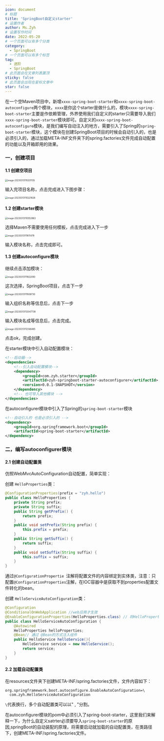 ```yaml
---
icon: document
# 标题
title: 'SpringBoot自定义starter'
# 设置作者
author: Ms.Zyh
# 设置写作时间
date: 2022-05-20
# 一个页面可以有多个分类
category:
  - SpringBoot
# 一个页面可以有多个标签
tag:
  - 进阶
  - SpringBoot
# 此页面会在文章列表置顶
sticky: false
# 此页面会出现在星标文章中
star: false
---
```


在一个空Maven项目中，新增`xxxx-spring-boot-starter`和`xxxx-spring-boot-autoconfigure`两个模块，`xxxx`是你这个starter是做什么的，模块`xxxx-spring-boot-starter`主要是作依赖管理，外界使用我们自定义的starter只需要导入我们`xxxx-spring-boot-starter`模块即可。自定义的`xxxx-spring-boot-autoconfigure`模块，是我们编写自动注入的地方，需要引入了Spring的`spring-boot-starter`模块，这个模块在创建SpringBoot项目的时候会自动引入的，也是必须引入的，通过加载META-INF文件夹下的spring.factories文件完成自动配置的功能以及开箱即用的效果。

### 一，创建项目

#### 1.1 创建空项目

<img src="http://img.zouyh.top/article-img/20240917135056315.png" alt="image-20230313110201135" style="zoom: 50%;" />

输入完项目名称，点击完成进入下图步骤：

<img src="http://img.zouyh.top/article-img/20240917135057319.png" alt="image-20230313110221826" style="zoom: 50%;" />

#### 1.2 创建starter模块  

<img src="http://img.zouyh.top/article-img/20240917135057317.png" alt="image-20230313110552863" style="zoom:50%;" />

选择Maven不需要使用任何模板，点击完成进入下一步

<img src="http://img.zouyh.top/article-img/20240917135057320.png" alt="image-20230313111611479" style="zoom: 50%;" />

输入模块名称，点击完成即可。

#### 1.3 创建autoconfigure模块

继续点击添加模块：

<img src="http://img.zouyh.top/article-img/20240917135056313.png" alt="image-20230313111822093" style="zoom:50%;" />

这次选择，SpringBoot项目，点击下一步

<img src="http://img.zouyh.top/article-img/20240917135057318.png" alt="image-20230313111938730" style="zoom:50%;" />

输入组织名称等信息后，点击下一步

<img src="http://img.zouyh.top/article-img/20240917135056314.png" alt="image-20230313112047738" style="zoom:50%;" />

输入模块名成等信息后，点击完成。

<img src="http://img.zouyh.top/article-img/20240917135056316.png" alt="image-20230313112146465" style="zoom:50%;" />

点击ok，完成创建。

在starter模块中引入自动配置模块：

```xml
<!--启动器-->
<dependencies>
    <!--引入自动配置模块-->
    <dependency>
        <groupId>com.zyh.starter</groupId>
        <artifactId>zyh-springboot-starter-autoconfigurer</artifactId>
        <version>0.0.1-SNAPSHOT</version>
    </dependency>
    <!-- 也可导入其他模块 -->
</dependencies>
```

在autoconfigurer模块中引入了Spring的`spring-boot-starter`模块

```xml
<!--自动引入的 也是必须引入的 -->
<dependency>
    <groupId>org.springframework.boot</groupId>
    <artifactId>spring-boot-starter</artifactId>
</dependency>
```

### 二，编写autoconfigurer模块

#### 2.1 创建自动配置类

仿照WebMvcAutoConfiguration自动配置，简单实现：

创建 `HelloProperties`类：

```java
@ConfigurationProperties(prefix = "zyh.hello")
public class HelloProperties {
    private String prefix;
    private String suffix;
    public String getPrefix() {
        return prefix;
    }
    public void setPrefix(String prefix) {
        this.prefix = prefix;
    }
    public String getSuffix() {
        return suffix;
    }
    public void setSuffix(String suffix) {
        this.suffix = suffix;
    }
}
```

通过`@ConfigurationPropertie `注解将配置文件的内容绑定到实体类，注意：只配置`@ConfigurationProperties`注解，在IOC容器中是获取不到properties配置文件转化的bean。

创建 `HelloServiceAutoConfiguration`类：

```java
@Configuration
@ConditionalOnWebApplication //web应用才生效
@EnableConfigurationProperties(HelloProperties.class) // 将HelloProperties类添加到IOC容器中
public class HelloServiceAutoConfiguration {
    @Autowired
    HelloProperties helloProperties;
    @Bean// 通过 @Bean的方式注入组件
    public HelloService helloService(){
        HelloService service = new HelloService();        
        return service;
    }
}
```

#### 2.2 加载自动配置类

在resources文件夹下创建META-INF/spring.factories文件，文件内容如下：

```properties
org.springframework.boot.autoconfigure.EnableAutoConfiguration=\
  com.zyh.HelloServiceAutoConfiguration
```

`\`代表换行，多个自动配置类可以以" , "分割。

在autoconfigurer模块的pom中必须引入了spring-boot-starter，这里我们来解释一下，为什么自定义satrter必须要导入`spring-boot-starter`的原因,springBoot的自动装配的原理，将需要启动就加载的自动配置类，在类路径下，创建META-INF/spring.factories文件。
